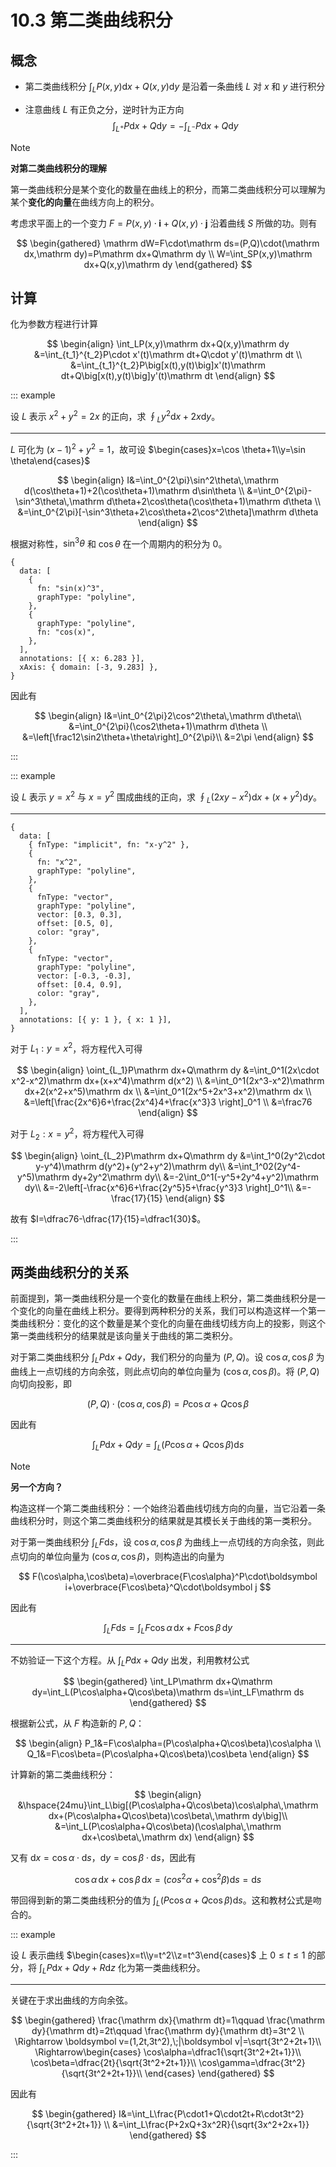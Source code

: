 # 10.3 第二类曲线积分

## 概念

- 第二类曲线积分 $\displaystyle\int_LP(x,y)\mathrm dx+Q(x,y)\mathrm dy$ 是沿着一条曲线 $L$ 对 $x$ 和 $y$ 进行积分

- 注意曲线 $L$ 有正负之分，逆时针为正方向
  $$
  \int_{L^+}P\mathrm dx+Q\mathrm dy=-\int_{L^-}P\mathrm dx+Q\mathrm dy
  $$

> [!note]
>
> **对第二类曲线积分的理解**
>
> 第一类曲线积分是某个变化的数量在曲线上的积分，而第二类曲线积分可以理解为某个**变化的向量**在曲线方向上的积分。
>
> 考虑求平面上的一个变力 $F=P(x,y)\cdot\boldsymbol i+Q(x,y)\cdot\boldsymbol j$ 沿着曲线 $S$ 所做的功。则有
>
> $$
> \begin{gathered}
> \mathrm dW=F\cdot\mathrm ds=(P,Q)\cdot(\mathrm dx,\mathrm dy)=P\mathrm dx+Q\mathrm dy \\
> W=\int_SP(x,y)\mathrm dx+Q(x,y)\mathrm dy
> \end{gathered}
> $$

## 计算

化为参数方程进行计算

$$
\begin{align}
\int_LP(x,y)\mathrm dx+Q(x,y)\mathrm dy
&=\int_{t_1}^{t_2}P\cdot x'(t)\mathrm dt+Q\cdot y'(t)\mathrm dt \\
&=\int_{t_1}^{t_2}P\big[x(t),y(t)\big]x'(t)\mathrm dt+Q\big[x(t),y(t)\big]y'(t)\mathrm dt
\end{align}
$$

::: example

设 $L$ 表示 $x^2+y^2=2x$ 的正向，求 $\displaystyle\oint_Ly^2\mathrm dx+2x\mathrm dy$。

---

$L$ 可化为 $(x-1)^2+y^2=1$，故可设 $\begin{cases}x=\cos \theta+1\\y=\sin \theta\end{cases}$

$$
\begin{align}
I&=\int_0^{2\pi}\sin^2\theta\,\mathrm d(\cos\theta+1)+2(\cos\theta+1)\mathrm d\sin\theta \\
&=\int_0^{2\pi}-\sin^3\theta\,\mathrm d\theta+2\cos\theta(\cos\theta+1)\mathrm d\theta \\
&=\int_0^{2\pi}[-\sin^3\theta+2\cos\theta+2\cos^2\theta]\mathrm d\theta
\end{align}
$$

根据对称性，$\sin^3\theta$ 和 $\cos\theta$ 在一个周期内的积分为 $0$。

```graph
{
  data: [
    {
      fn: "sin(x)^3",
      graphType: "polyline",
    },
    {
      graphType: "polyline",
      fn: "cos(x)",
    },
  ],
  annotations: [{ x: 6.283 }],
  xAxis: { domain: [-3, 9.283] },
}
```

因此有

$$
\begin{align}
I&=\int_0^{2\pi}2\cos^2\theta\,\mathrm d\theta\\
&=\int_0^{2\pi}(\cos2\theta+1)\mathrm d\theta \\
&=\left[\frac12\sin2\theta+\theta\right]_0^{2\pi}\\
&=2\pi
\end{align}
$$

:::

::: example

设 $L$ 表示 $y=x^2$ 与 $x=y^2$ 围成曲线的正向，求 $\displaystyle\oint_L(2xy-x^2)\mathrm dx+(x+y^2)\mathrm dy$。

---

```graph
{
  data: [
    { fnType: "implicit", fn: "x-y^2" },
    {
      fn: "x^2",
      graphType: "polyline",
    },
    {
      fnType: "vector",
      graphType: "polyline",
      vector: [0.3, 0.3],
      offset: [0.5, 0],
      color: "gray",
    },
    {
      fnType: "vector",
      graphType: "polyline",
      vector: [-0.3, -0.3],
      offset: [0.4, 0.9],
      color: "gray",
    },
  ],
  annotations: [{ y: 1 }, { x: 1 }],
}
```

对于 $L_1:y=x^2$，将方程代入可得

$$
\begin{align}
\oint_{L_1}P\mathrm dx+Q\mathrm dy
&=\int_0^1(2x\cdot x^2-x^2)\mathrm dx+(x+x^4)\mathrm d(x^2) \\
&=\int_0^1(2x^3-x^2)\mathrm dx+2(x^2+x^5)\mathrm dx \\
&=\int_0^1(2x^5+2x^3+x^2)\mathrm dx \\
&=\left[\frac{2x^6}6+\frac{2x^4}4+\frac{x^3}3 \right]_0^1 \\
&=\frac76
\end{align}
$$

对于 $L_2:x=y^2$，将方程代入可得

$$
\begin{align}
\oint_{L_2}P\mathrm dx+Q\mathrm dy
&=\int_1^0(2y^2\cdot y-y^4)\mathrm d(y^2)+(y^2+y^2)\mathrm dy\\
&=\int_1^02(2y^4-y^5)\mathrm dy+2y^2\mathrm dy\\
&=-2\int_0^1(-y^5+2y^4+y^2)\mathrm dy\\
&=-2\left[-\frac{x^6}6+\frac{2y^5}5+\frac{y^3}3 \right]_0^1\\
&=-\frac{17}{15}
\end{align}
$$

故有 $I=\dfrac76-\dfrac{17}{15}=\dfrac1{30}$。

:::

## 两类曲线积分的关系

前面提到，第一类曲线积分是一个变化的数量在曲线上积分，第二类曲线积分是一个变化的向量在曲线上积分。要得到两种积分的关系，我们可以构造这样一个第一类曲线积分：变化的这个数量是某个变化的向量在曲线切线方向上的投影，则这个第一类曲线积分的结果就是该向量关于曲线的第二类积分。

对于第二类曲线积分 $\displaystyle\int_LP\mathrm dx+Q\mathrm dy$，我们积分的向量为 $(P,Q)$。设 $\cos\alpha,\cos\beta$ 为曲线上一点切线的方向余弦，则此点切向的单位向量为 $(\cos\alpha,\cos\beta)$。将 $(P,Q)$ 向切向投影，即

$$
(P,Q)\cdot(\cos\alpha,\cos\beta)=P\cos\alpha+Q\cos\beta
$$

因此有

$$
\int_LP\mathrm dx+Q\mathrm dy=\int_L(P\cos\alpha+Q\cos\beta)\mathrm ds
$$

> [!note]
>
> **另一个方向？**
>
> 构造这样一个第二类曲线积分：一个始终沿着曲线切线方向的向量，当它沿着一条曲线积分时，则这个第二类曲线积分的结果就是其模长关于曲线的第一类积分。
>
> 对于第一类曲线积分 $\displaystyle\int_LF\mathrm ds$，设 $\cos\alpha,\cos\beta$ 为曲线上一点切线的方向余弦，则此点切向的单位向量为 $(\cos\alpha,\cos\beta)$，则构造出的向量为
>
> $$
> F(\cos\alpha,\cos\beta)=\overbrace{F\cos\alpha}^P\cdot\boldsymbol i+\overbrace{F\cos\beta}^Q\cdot\boldsymbol j
> $$
>
> 因此有
>
> $$
> \int_LF\mathrm ds=\int_LF\cos\alpha\,\mathrm dx+F\cos\beta\,\mathrm dy
> $$
>
> ---
>
> 不妨验证一下这个方程。从 $\displaystyle\int_LP\mathrm dx+Q\mathrm dy$ 出发，利用教材公式
>
> $$
> \begin{gathered}
> \int_LP\mathrm dx+Q\mathrm dy=\int_L(P\cos\alpha+Q\cos\beta)\mathrm ds=\int_LF\mathrm ds
> \end{gathered}
> $$
>
> 根据新公式，从 $F$ 构造新的 $P,Q$：
>
> $$
> \begin{align}
> P_1&=F\cos\alpha=(P\cos\alpha+Q\cos\beta)\cos\alpha \\
> Q_1&=F\cos\beta=(P\cos\alpha+Q\cos\beta)\cos\beta
> \end{align}
> $$
>
> 计算新的第二类曲线积分：
>
> $$
> \begin{align}
> &\hspace{24mu}\int_L\big[(P\cos\alpha+Q\cos\beta)\cos\alpha\,\mathrm dx+(P\cos\alpha+Q\cos\beta)\cos\beta\,\mathrm dy\big]\\
> &=\int_L(P\cos\alpha+Q\cos\beta)(\cos\alpha\,\mathrm dx+\cos\beta\,\mathrm dx)
> \end{align}
> $$
>
> 又有 $\mathrm dx=\cos\alpha\cdot\mathrm ds$，$\mathrm dy=\cos\beta\cdot\mathrm ds$，因此有
>
> $$
> \cos\alpha\,\mathrm dx+\cos\beta\,\mathrm dx=(cos^2\alpha+\cos^2\beta)\mathrm ds=\mathrm ds
> $$
>
> 带回得到新的第二类曲线积分的值为 $\displaystyle\int_L(P\cos\alpha+Q\cos\beta)\mathrm ds$。这和教材公式是吻合的。

::: example

设 $L$ 表示曲线 $\begin{cases}x=t\\y=t^2\\z=t^3\end{cases}$ 上 $0\le t\le1$ 的部分，将 $\displaystyle\int_LP\mathrm dx+Q\mathrm dy+R\mathrm dz$ 化为第一类曲线积分。

---

关键在于求出曲线的方向余弦。

$$
\begin{gathered}
\frac{\mathrm dx}{\mathrm dt}=1\qquad
\frac{\mathrm dy}{\mathrm dt}=2t\qquad
\frac{\mathrm dy}{\mathrm dt}=3t^2 \\
\Rightarrow \boldsymbol v=(1,2t,3t^2),\;|\boldsymbol v|=\sqrt{3t^2+2t+1}\\
\Rightarrow\begin{cases}
\cos\alpha=\dfrac1{\sqrt{3t^2+2t+1}}\\
\cos\beta=\dfrac{2t}{\sqrt{3t^2+2t+1}}\\
\cos\gamma=\dfrac{3t^2}{\sqrt{3t^2+2t+1}}\\
\end{cases}
\end{gathered}
$$

因此有

$$
\begin{gathered}
I&=\int_L\frac{P\cdot1+Q\cdot2t+R\cdot3t^2}{\sqrt{3t^2+2t+1}} \\
&=\int_L\frac{P+2xQ+3x^2R}{\sqrt{3x^2+2x+1}}
\end{gathered}
$$

:::
